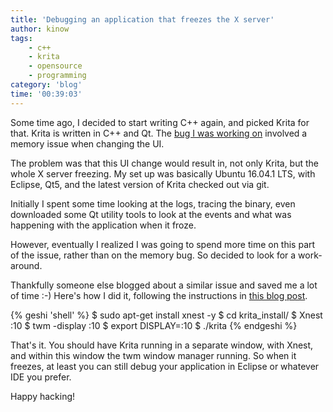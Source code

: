 ```yaml
---
title: 'Debugging an application that freezes the X server'
author: kinow
tags:
    - c++
    - krita
    - opensource
    - programming
category: 'blog'
time: '00:39:03'
---
```


Some time ago, I decided to start writing C++ again, and picked Krita for that.
Krita is written in C++ and Qt. The [bug I was working on](https://bugs.kde.org/show_bug.cgi?id=366741)
involved a memory issue when changing the UI.

The problem was that this UI change would result in, not only Krita, but the whole
X server freezing. My set up was basically Ubuntu 16.04.1 LTS, with Eclipse, Qt5,
and the latest version of Krita checked out via git.

Initially I spent some time looking at the logs, tracing the binary, even downloaded
some Qt utility tools to look at the events and what was happening with the application
when it froze.

However, eventually I realized I was going to spend more time on this part of the
issue, rather than on the memory bug. So decided to look for a work-around.

Thankfully someone else blogged about a similar issue and saved me a lot of time :-)
Here's how I did it, following the instructions in
[this blog post](http://www.geany.org/manual/gtk/gtk-faq/x462.html).

{% geshi 'shell' %}
$ sudo apt-get install xnest -y
$ cd krita_install/
$ Xnest :10
$ twm -display :10
$ export DISPLAY=:10
$ ./krita
{% endgeshi %}

That's it. You should have Krita running in a separate window, with Xnest, and within
this window the twm window manager running. So when it freezes, at least you can still
debug your application in Eclipse or whatever IDE you prefer.

Happy hacking!